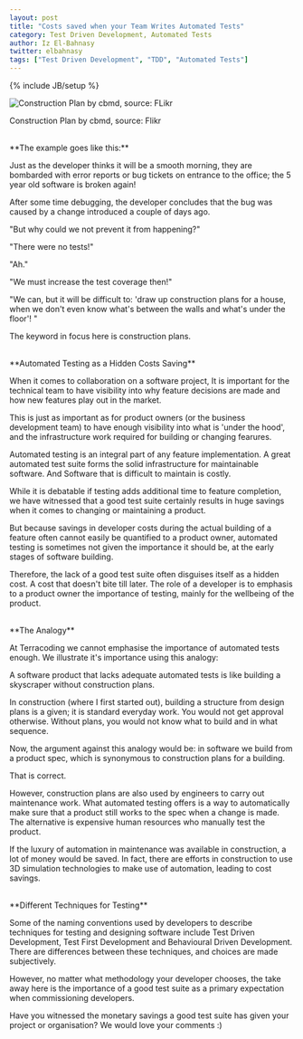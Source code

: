 ```yaml
---
layout: post
title: "Costs saved when your Team Writes Automated Tests"
category: Test Driven Development, Automated Tests
author: Iz El-Bahnasy
twitter: elbahnasy
tags: ["Test Driven Development", "TDD", "Automated Tests"]
---
```

{% include JB/setup %}

![Construction Plan by cbmd, source: FLikr](http://farm4.staticflickr.com/3074/3017474074_a000736d58_z.jpg "testing, planning ")

Construction Plan by cbmd, source: Flikr

<br />
**The example goes like this:**

Just as the developer thinks it will be a smooth morning, they are bombarded with error reports or bug tickets on entrance to the office; the 5 year old software is broken again!

After some time debugging, the developer concludes that the bug was caused by a change introduced a couple of days ago.

"But why could we not prevent it from happening?"

"There were no tests!"

"Ah."

"We must increase the test coverage then!"

"We can, but it will be difficult to: 'draw up construction plans for a house, when we don't even know what's between the walls and what's under the floor'! "

The keyword in focus here is construction plans.

<br />
**Automated Testing as a Hidden Costs Saving**

When it comes to collaboration on a software project, It is important for the technical team to have visibility into why feature decisions are made and how new features play out in the market.

This is just as important as for product owners (or the business development team) to have enough visibility into what is 'under the hood', and the infrastructure work required for building or changing fearures.

Automated testing is an integral part of any feature implementation.  A great automated test suite forms the solid infrastructure for maintainable software.  And Software that is difficult to maintain is costly.

While it is debatable if testing adds additional time to feature completion, we have witnessed that a good test suite certainly results in huge savings when it comes to changing or maintaining a product.

But because savings in developer costs during the actual building of a feature often cannot easily be quantified to a product owner, automated testing is sometimes not given the importance it should be, at the early stages of software building.

Therefore, the lack of a good test suite often disguises itself as a hidden cost.  A cost that doesn't bite till later.  The role of a developer is to emphasis to a product owner the importance of testing, mainly for the wellbeing of the product.

<br />
**The Analogy**

At Terracoding we cannot emphasise the importance of automated tests enough.  We illustrate it's importance using this analogy:

A software product that lacks adequate automated tests is like building a skyscraper without construction plans.

In construction (where I first started out), building a structure from design plans is a given; it is standard everyday work.  You would not get approval otherwise.  Without plans, you would not know what to build and in what sequence.

Now, the argument against this analogy would be: in software we build from a product spec, which is synonymous to construction plans for a building.

That is correct.

However, construction plans are also used by engineers to carry out maintenance work.  What automated testing offers is a way to automatically make sure that a product still works to the spec when a change is made.  The alternative is expensive human resources who manually test the product.

If the luxury of automation in maintenance was available in construction, a lot of money would be saved.  In fact, there are efforts in construction to use 3D simulation technologies to make use of automation, leading to cost savings.

<br />
**Different Techniques for Testing**

Some of the naming conventions used by developers to describe techniques for testing and designing software include Test Driven Development, Test First Development and Behavioural Driven Development.  There are differences between these techniques, and choices are made subjectively.

However, no matter what methodology your developer chooses, the take away here is the importance of a good test suite as a primary expectation when commissioning developers.

Have you witnessed the monetary savings a good test suite has given your project or organisation?  We would love your comments :)